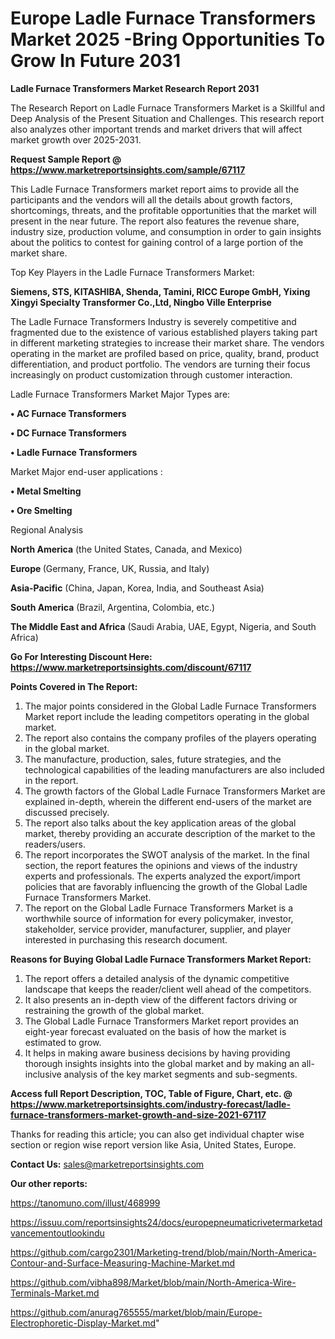 # Europe Ladle Furnace Transformers Market 2025 -Bring Opportunities To Grow In Future 2031

<strong>Ladle Furnace Transformers Market Research Report 2031</strong>

The Research Report on Ladle Furnace Transformers Market is a Skillful and Deep Analysis of the Present Situation and Challenges. This research report also analyzes other important trends and market drivers that will affect market growth over 2025-2031.

<strong>Request Sample Report @ <a href=https://www.marketreportsinsights.com/sample/67117>https://www.marketreportsinsights.com/sample/67117</a></strong>

This Ladle Furnace Transformers market report aims to provide all the participants and the vendors will all the details about growth factors, shortcomings, threats, and the profitable opportunities that the market will present in the near future. The report also features the revenue share, industry size, production volume, and consumption in order to gain insights about the politics to contest for gaining control of a large portion of the market share.

Top Key Players in the Ladle Furnace Transformers Market:

<strong>Siemens, STS, KITASHIBA, Shenda, Tamini, RICC Europe GmbH, Yixing Xingyi Specialty Transformer Co.,Ltd, Ningbo Ville Enterprise</strong>

The Ladle Furnace Transformers Industry is severely competitive and fragmented due to the existence of various established players taking part in different marketing strategies to increase their market share. The vendors operating in the market are profiled based on price, quality, brand, product differentiation, and product portfolio. The vendors are turning their focus increasingly on product customization through customer interaction.

Ladle Furnace Transformers Market Major Types are:

<strong>• AC Furnace Transformers

• DC Furnace Transformers

• Ladle Furnace Transformers</strong>

Market Major end-user applications :

<strong>• Metal Smelting

• Ore Smelting</strong>

Regional Analysis

</u><strong><b>North America</b></strong> (the United States, Canada, and Mexico)

<strong><b>Europe </b></strong>(Germany, France, UK, Russia, and Italy)

<strong><b>Asia-Pacific</b></strong> (China, Japan, Korea, India, and Southeast Asia)

<strong><b>South America</b></strong> (Brazil, Argentina, Colombia, etc.)

<strong><b>The Middle East and Africa</b></strong> (Saudi Arabia, UAE, Egypt, Nigeria, and South Africa)

<strong>Go For Interesting Discount Here: <a href=https://www.marketreportsinsights.com/discount/67117>https://www.marketreportsinsights.com/discount/67117</a></strong>

<strong>Points Covered in The Report:</strong>
<ol>
  <li>The major points considered in the Global Ladle Furnace Transformers Market report include the leading competitors operating in the global market.</li>
  <li>The report also contains the company profiles of the players operating in the global market.</li>
  <li>The manufacture, production, sales, future strategies, and the technological capabilities of the leading manufacturers are also included in the report.</li>
  <li>The growth factors of the Global Ladle Furnace Transformers Market are explained in-depth, wherein the different end-users of the market are discussed precisely.</li>
  <li>The report also talks about the key application areas of the global market, thereby providing an accurate description of the market to the readers/users.</li>
  <li>The report incorporates the SWOT analysis of the market. In the final section, the report features the opinions and views of the industry experts and professionals. The experts analyzed the export/import policies that are favorably influencing the growth of the Global Ladle Furnace Transformers Market.</li>
  <li>The report on the Global Ladle Furnace Transformers Market is a worthwhile source of information for every policymaker, investor, stakeholder, service provider, manufacturer, supplier, and player interested in purchasing this research document.</li>
</ol>
<strong>Reasons for Buying Global Ladle Furnace Transformers Market Report:</strong>

<ol>
  <li>The report offers a detailed analysis of the dynamic competitive landscape that keeps the reader/client well ahead of the competitors.</li>
  <li>It also presents an in-depth view of the different factors driving or restraining the growth of the global market.</li>
  <li>The Global Ladle Furnace Transformers Market report provides an eight-year forecast evaluated on the basis of how the market is estimated to grow.</li>
  <li>It helps in making aware business decisions by having providing thorough insights insights into the global market and by making an all-inclusive analysis of the key market segments and sub-segments.</li>
</ol>
<strong>Access full Report Description, TOC, Table of Figure, Chart, etc. @ <a href=https://www.marketreportsinsights.com/industry-forecast/ladle-furnace-transformers-market-growth-and-size-2021-67117>https://www.marketreportsinsights.com/industry-forecast/ladle-furnace-transformers-market-growth-and-size-2021-67117</a></strong>


Thanks for reading this article; you can also get individual chapter wise section or region wise report version like Asia, United States, Europe.

<strong>Contact Us:</strong>
sales@marketreportsinsights.com

<strong>Our other reports:</strong>

<a href=https://tanomuno.com/illust/468999>https://tanomuno.com/illust/468999</a>

<a href=https://issuu.com/reportsinsights24/docs/europepneumaticrivetermarketadvancementoutlookindu>https://issuu.com/reportsinsights24/docs/europepneumaticrivetermarketadvancementoutlookindu</a>

<a href=https://github.com/cargo2301/Marketing-trend/blob/main/North-America-Contour-and-Surface-Measuring-Machine-Market.md>https://github.com/cargo2301/Marketing-trend/blob/main/North-America-Contour-and-Surface-Measuring-Machine-Market.md</a>

<a href=https://github.com/vibha898/Market/blob/main/North-America-Wire-Terminals-Market.md>https://github.com/vibha898/Market/blob/main/North-America-Wire-Terminals-Market.md</a>

<a href=https://github.com/anurag765555/market/blob/main/Europe-Electrophoretic-Display-Market.md>https://github.com/anurag765555/market/blob/main/Europe-Electrophoretic-Display-Market.md</a>"
